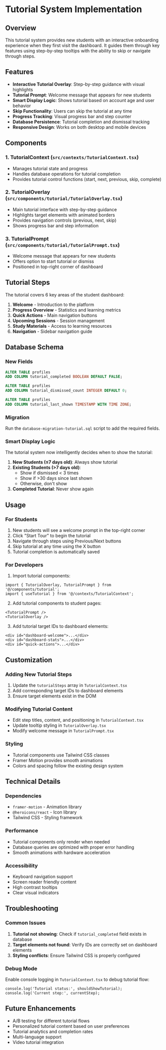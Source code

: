 # Tutorial System Implementation

## Overview
This tutorial system provides new students with an interactive onboarding experience when they first visit the dashboard. It guides them through key features using step-by-step tooltips with the ability to skip or navigate through steps.

## Features
- **Interactive Tutorial Overlay**: Step-by-step guidance with visual highlights
- **Tutorial Prompt**: Welcome message that appears for new students
- **Smart Display Logic**: Shows tutorial based on account age and user behavior
- **Skip Functionality**: Users can skip the tutorial at any time
- **Progress Tracking**: Visual progress bar and step counter
- **Database Persistence**: Tutorial completion and dismissal tracking
- **Responsive Design**: Works on both desktop and mobile devices

## Components

### 1. TutorialContext (`src/contexts/TutorialContext.tsx`)
- Manages tutorial state and progress
- Handles database operations for tutorial completion
- Provides tutorial control functions (start, next, previous, skip, complete)

### 2. TutorialOverlay (`src/components/tutorial/TutorialOverlay.tsx`)
- Main tutorial interface with step-by-step guidance
- Highlights target elements with animated borders
- Provides navigation controls (previous, next, skip)
- Shows progress bar and step information

### 3. TutorialPrompt (`src/components/tutorial/TutorialPrompt.tsx`)
- Welcome message that appears for new students
- Offers option to start tutorial or dismiss
- Positioned in top-right corner of dashboard

## Tutorial Steps

The tutorial covers 6 key areas of the student dashboard:

1. **Welcome** - Introduction to the platform
2. **Progress Overview** - Statistics and learning metrics
3. **Quick Actions** - Main navigation buttons
4. **Upcoming Sessions** - Session management
5. **Study Materials** - Access to learning resources
6. **Navigation** - Sidebar navigation guide

## Database Schema

### New Fields
```sql
ALTER TABLE profiles 
ADD COLUMN tutorial_completed BOOLEAN DEFAULT FALSE;

ALTER TABLE profiles 
ADD COLUMN tutorial_dismissed_count INTEGER DEFAULT 0;

ALTER TABLE profiles 
ADD COLUMN tutorial_last_shown TIMESTAMP WITH TIME ZONE;
```

### Migration
Run the `database-migration-tutorial.sql` script to add the required fields.

### Smart Display Logic
The tutorial system now intelligently decides when to show the tutorial:

1. **New Students (≤7 days old)**: Always show tutorial
2. **Existing Students (>7 days old)**:
   - Show if dismissed < 3 times
   - Show if >30 days since last shown
   - Otherwise, don't show
3. **Completed Tutorial**: Never show again

## Usage

### For Students
1. New students will see a welcome prompt in the top-right corner
2. Click "Start Tour" to begin the tutorial
3. Navigate through steps using Previous/Next buttons
4. Skip tutorial at any time using the X button
5. Tutorial completion is automatically saved

### For Developers
1. Import tutorial components:
```tsx
import { TutorialOverlay, TutorialPrompt } from '@/components/tutorial';
import { useTutorial } from '@/contexts/TutorialContext';
```

2. Add tutorial components to student pages:
```tsx
<TutorialPrompt />
<TutorialOverlay />
```

3. Add tutorial target IDs to dashboard elements:
```tsx
<div id="dashboard-welcome">...</div>
<div id="dashboard-stats">...</div>
<div id="quick-actions">...</div>
```

## Customization

### Adding New Tutorial Steps
1. Update the `tutorialSteps` array in `TutorialContext.tsx`
2. Add corresponding target IDs to dashboard elements
3. Ensure target elements exist in the DOM

### Modifying Tutorial Content
- Edit step titles, content, and positioning in `TutorialContext.tsx`
- Update tooltip styling in `TutorialOverlay.tsx`
- Modify welcome message in `TutorialPrompt.tsx`

### Styling
- Tutorial components use Tailwind CSS classes
- Framer Motion provides smooth animations
- Colors and spacing follow the existing design system

## Technical Details

### Dependencies
- `framer-motion` - Animation library
- `@heroicons/react` - Icon library
- Tailwind CSS - Styling framework

### Performance
- Tutorial components only render when needed
- Database queries are optimized with proper error handling
- Smooth animations with hardware acceleration

### Accessibility
- Keyboard navigation support
- Screen reader friendly content
- High contrast tooltips
- Clear visual indicators

## Troubleshooting

### Common Issues
1. **Tutorial not showing**: Check if `tutorial_completed` field exists in database
2. **Target elements not found**: Verify IDs are correctly set on dashboard elements
3. **Styling conflicts**: Ensure Tailwind CSS is properly configured

### Debug Mode
Enable console logging in `TutorialContext.tsx` to debug tutorial flow:
```tsx
console.log('Tutorial status:', shouldShowTutorial);
console.log('Current step:', currentStep);
```

## Future Enhancements
- A/B testing for different tutorial flows
- Personalized tutorial content based on user preferences
- Tutorial analytics and completion rates
- Multi-language support
- Video tutorial integration
